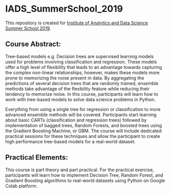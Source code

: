# IADS_SummerSchool_2019

This repository is created for [Institute of Analytics and Data Science Summer School 2019](https://www.iadssummerschool.com/events/analytics-and-data-science-summer-school).

## Course Abstract:
Tree-based models e.g. Decision trees are supervised learning models used for problems involving classification and regression. These models offer a high level of flexibility that leads to an advantage towards capturing the complex non-linear relationships, however, makes these models more prone to memorizing the noise present in data. By aggregating the predictions of several decision trees that are randomly trained, ensemble methods take advantage of the flexibility feature while reducing their tendency to memorize noise. In this course, participants will learn how to work with tree-based models to solve data science problems in Python.

Everything from using a single tree for regression or classification to more advanced ensemble methods will be covered. Participants start learning about basic CARTs (classification and regression trees) followed by implementation of bagged trees, Random Forests, and boosted trees using the Gradient Boosting Machine, or GBM. The course will include dedicated practical sessions for these techniques and allow the participant to create high performance tree-based models for a real-world dataset.

## Practical Elements:
This course is part theory and part practical. For the practical exercise, participants will learn how to implement Decision Tree, Random Forest, and Gradient Boosting algorithms to real-world datasets using Python on Google Colab platform.


